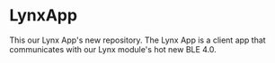 # LynxApp
This our Lynx App's new repository. The Lynx App is a client app that communicates with our Lynx module's hot new BLE 4.0. 
